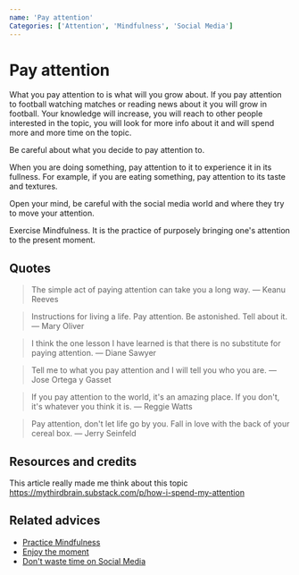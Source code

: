 ```yaml
---
name: 'Pay attention'
Categories: ['Attention', 'Mindfulness', 'Social Media']
---
```

# Pay attention

What you pay attention to is what will you grow about. If you pay attention to football watching matches or reading news about it you will grow in football. Your knowledge will increase, you will reach to other people interested in the topic, you will look for more info about it and will spend more and more time on the topic.

Be careful about what you decide to pay attention to.

When you are doing something, pay attention to it to experience it in its fullness. For example, if you are eating something, pay attention to its taste and textures.

Open your mind, be careful with the social media world and where they try to move your attention.

Exercise Mindfulness. It is the practice of purposely bringing one's attention to the present moment.
## Quotes

> The simple act of paying attention can take you a long way. ― Keanu Reeves

> Instructions for living a life. Pay attention. Be astonished. Tell about it. ― Mary Oliver

> I think the one lesson I have learned is that there is no substitute for paying attention. ― Diane Sawyer

> Tell me to what you pay attention and I will tell you who you are. ― Jose Ortega y Gasset

> If you pay attention to the world, it's an amazing place. If you don't, it's whatever you think it is. ― Reggie Watts

> Pay attention, don't let life go by you. Fall in love with the back of your cereal box. ― Jerry Seinfeld

## Resources and credits

This article really made me think about this topic https://mythirdbrain.substack.com/p/how-i-spend-my-attention

## Related advices

- [Practice Mindfulness](../Practice%20Mindfulness/index.md)
- [Enjoy the moment](../Enjoy%20the%20moment/index.md)
- [Don't waste time on Social Media](../Don't%20waste%20time%20on%20Social%20Media/index.md)